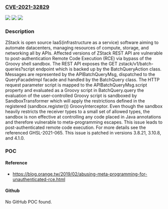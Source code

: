 ### [CVE-2021-32829](https://cve.mitre.org/cgi-bin/cvename.cgi?name=CVE-2021-32829)
![](https://img.shields.io/static/v1?label=Product&message=zstack&color=blue)
![](https://img.shields.io/static/v1?label=Version&message=n%2Fa&color=blue)
![](https://img.shields.io/static/v1?label=Vulnerability&message=CWE-94%20Improper%20Control%20of%20Generation%20of%20Code%20('Code%20Injection')&color=brighgreen)

### Description

ZStack is open source IaaS(infrastructure as a service) software aiming to automate datacenters, managing resources of compute, storage, and networking all by APIs. Affected versions of ZStack REST API are vulnerable to post-authentication Remote Code Execution (RCE) via bypass of the Groovy shell sandbox. The REST API exposes the GET zstack/v1/batch-queries?script endpoint which is backed up by the BatchQueryAction class. Messages are represented by the APIBatchQueryMsg, dispatched to the QueryFacadeImpl facade and handled by the BatchQuery class. The HTTP request parameter script is mapped to the APIBatchQueryMsg.script property and evaluated as a Groovy script in BatchQuery.query the evaluation of the user-controlled Groovy script is sandboxed by SandboxTransformer which will apply the restrictions defined in the registered (sandbox.register()) GroovyInterceptor. Even though the sandbox heavily restricts the receiver types to a small set of allowed types, the sandbox is non effective at controlling any code placed in Java annotations and therefore vulnerable to meta-programming escapes. This issue leads to post-authenticated remote code execution. For more details see the referenced GHSL-2021-065. This issue is patched in versions 3.8.21, 3.10.8, and 4.1.0.

### POC

#### Reference
- https://blog.orange.tw/2019/02/abusing-meta-programming-for-unauthenticated-rce.html

#### Github
No GitHub POC found.

